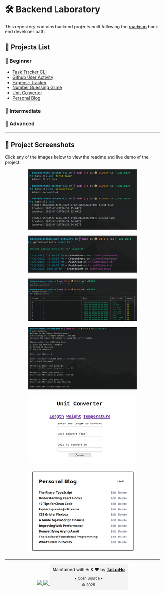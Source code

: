 # 🛠️ Backend Laboratory

This repository contains backend projects built following the <a href="https://roadmap.sh/backend/projects">roadmap</a> back-end developer path.

## 📂 Projects List

### 🧪 Beginner

- <a href='https://github.com/loihnt05/backlab/tree/main/task-tracker-cli'> Task Tracker CLI </a>
- <a href='https://github.com/loihnt05/backlab/tree/main/github-user-activity'> Github User Activity </a>
- <a href='https://github.com/loihnt05/backlab/tree/main/expense-tracker'> Expense Tracker </a>
- <a href='https://github.com/loihnt05/backlab/tree/main/number-guessing-game'> Number Guessing Game </a>
- <a href='https://github.com/loihnt05/backlab/tree/main/unit-converter'> Unit Converter </a>
- <a href='https://github.com/loihnt05/backlab/tree/main/personal-blog'> Personal Blog </a>

### 🧰 Intermediate

### 🧠 Advanced

---

## 📸 Project Screenshots

Click any of the images below to view the readme and live demo of the project.

<div align="center" style="display: flex; flex-wrap: wrap; justify-content: center; gap: 16px;">

  <a href="https://github.com/loihnt05/backlab/tree/main/task-tracker-cli">
    <img src="./assets/task-tracker.png" alt="Task Tracker Screenshot" style="height: auto; width: 70%" />
  </a>
  <a href="https://github.com/loihnt05/backlab/tree/main/github-user-activity">
    <img src="./assets/github-user-activity.png" alt="Github activity Screenshot" style="width: 70%; height: auto" />
  </a>
  <a href="https://github.com/loihnt05/backlab/tree/main/expense-tracker">
    <img src="./assets/expense-tracker.png" alt="Expense Tracker Screenshot" style="width: 70%; height: auto" />
  </a>
  <a href="https://github.com/loihnt05/backlab/tree/main/number-guessing-game">
    <img src="./assets/game-guessing.png" alt="Number Guessing Game Screenshot" style="width: 70%; height: auto" />
  </a>
  <a href="https://github.com/loihnt05/backlab/tree/main/unit-converter">
    <img src="./assets/unit-convert.png" alt="Unit Converter Screenshot" style="width: 70%; height: auto" />
  </a>
  <a href="https://github.com/loihnt05/backlab/tree/main/personal-blog">
    <img src="./assets/personal-blog.png" alt="Personal Blog Screenshot" style="width: 70%; height: auto" />
  </a>
</div>

<hr />

<div align="center">

  <a href="https://github.com/loihnt05">
    <img src="https://img.shields.io/badge/GitHub-loihnt05-181717?style=flat-square&logo=github" />
  </a>
  
  <a href="mailto:honguyentailoi05@gmail.com">
    <img src="https://img.shields.io/badge/email-contact-blue?style=flat-square&logo=gmail" />
  </a>

  <div style="background-color: #f4f4f4; padding: 10px; border-radius: 8px; font-size: 14px; display: inline-block;">
    Maintained with ☕ & ❤️ by 
    <a href="https://github.com/loihnt05"><strong>TaiLoiHo</strong></a>
    <br/>
  <sub>
     • Open Source • 
  </sub>
  <br/>
  <sub> © 2025</sub>
  </div>
</div>
